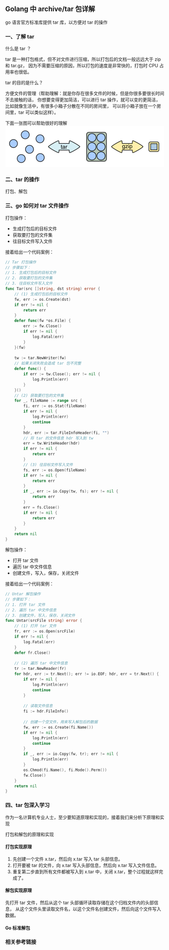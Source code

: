 ## Golang 中 archive/tar 包详解
go 语言官方标准库提供 tar 库，以方便对 tar 的操作

### 一、了解 tar
什么是 tar ？

tar 是一种打包格式，但不对文件进行压缩，所以打包后的文档一般远远大于 zip 和 tar.gz，
因为不需要压缩的原因，所以打包的速度是非常快的，打包时 CPU 占用率也很低。

tar 的目的是什么？

方便文件的管理（帮助理解：就是你存在很多文件的时候，但是你很多要很长时间不去接触的话，
你想要变得更加简洁，可以进行 tar 操作，就可以变的更简洁，比如就像生活中，有很多小箱子分散在不同的房间里，
可以将小箱子放在一个房间里，tar 可以类似这样）。

下面一张图可以帮助很好的理解
![img.png](img.png)

### 二、tar 的操作
打包、解包

### 三、go 如何对 tar 文件操作
打包操作：
- 生成打包后的目标文件
- 获取要打包的文件集
- 往目标文件写入文件

接着给出一个代码案例：
```go
// Tar 打包操作
// 步骤如下：
// 1. 生成打包后的目标文件
// 2. 获取要打包的文件集
// 3. 往目标文件写入文件
func Tar(src []string, dst string) error {
	// (1) 生成打包后的目标文件
	fw, err := os.Create(dst)
	if err != nil {
		return err
	}
	defer func(fw *os.File) {
		err := fw.Close()
		if err != nil {
			log.Fatal(err)
		}
	}(fw)

	tw := tar.NewWriter(fw)
	// 如果关闭失败会造成 tar 包不完整
	defer func() {
		if err := tw.Close(); err != nil {
			log.Println(err)
		}
	}()
	// (2) 获取要打包的文件集
	for _, fileName := range src {
		fi, err := os.Stat(fileName)
		if err != nil {
			log.Println(err)
			continue
		}
		hdr, err := tar.FileInfoHeader(fi, "")
		// 将 tar 的文件信息 hdr 写入到 tw
		err = tw.WriteHeader(hdr)
		if err != nil {
			return err
		}
		// (3) 往目标文件写入文件
		fs, err := os.Open(fileName)
		if err != nil {
			return err
		}
		if _, err := io.Copy(tw, fs); err != nil {
			return err
		}
		err = fs.Close()
		if err != nil {
			return err
		}
	}
	return nil
}
```


解包操作：
- 打开 tar 文件
- 遍历 tar 中文件信息
- 创建文件，写入，保存，关闭文件

接着给出一个代码案例：
```go
// Untar 解包操作
// 步骤如下：
// 1. 打开 tar 文件
// 2. 遍历 tar 中文件信息
// 3. 创建文件，写入，保存，关闭文件
func Untar(srcFile string) error {
	// (1) 打开 tar 文件
	fr, err := os.Open(srcFile)
	if err != nil {
		log.Fatal(err)
	}
	defer fr.Close()

	// (2) 遍历 tar 中文件信息
	tr := tar.NewReader(fr)
	for hdr, err := tr.Next(); err != io.EOF; hdr, err = tr.Next() {
		if err != nil {
			log.Println(err)
			continue
		}

		// 读取文件信息
		fi := hdr.FileInfo()

		// 创建一个空文件，用来写入解包后的数据
		fw, err := os.Create(fi.Name())
		if err != nil {
			log.Println(err)
			continue
		}
		if _, err := io.Copy(fw, tr); err != nil {
			log.Println(err)
		}
		os.Chmod(fi.Name(), fi.Mode().Perm())
		fw.Close()
	}
	return nil
}
```

### 四、tar 包深入学习
作为一名计算机专业人士，至少要知道原理和实现的，接着我们来分析下原理和实现

打包和解包的原理和实现

#### 打包实现原理
1. 先创建一个文件 x.tar，然后向 x.tar 写入 tar 头部信息。
2. 打开要被 tar 的文件，向 x.tar 写入头部信息，然后向 x.tar 写入文件信息。
3. 重复第二步直到所有文件都被写入到 x.tar 中，关闭 x.tar，整个过程就这样完成了。

#### 解包实现原理
先打开 tar 文件，然后从这个 tar 头部循环读取存储在这个归档文件内的头部信息，
从这个文件头里读取文件名，以这个文件名创建文件，然后向这个文件写入数据。

#### Go 标准解包


### 相关参考链接
